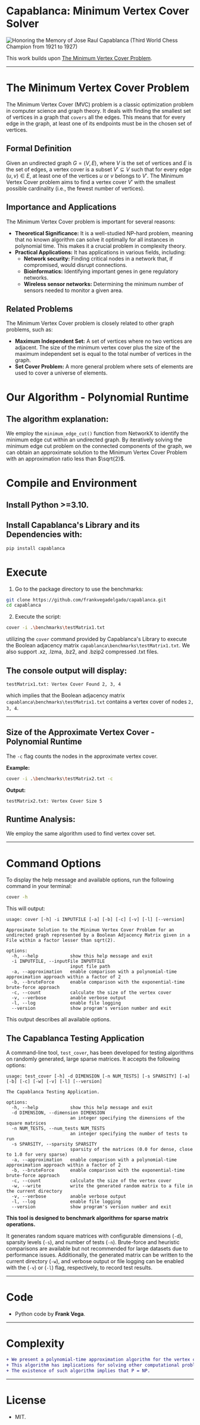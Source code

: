 # Capablanca: Minimum Vertex Cover Solver

![Honoring the Memory of Jose Raul Capablanca (Third World Chess Champion from 1921 to 1927)](docs/capablanca.jpg)

This work builds upon [The Minimum Vertex Cover Problem](https://www.researchgate.net/publication/388382740_The_Minimum_Vertex_Cover_Problem).

---

# The Minimum Vertex Cover Problem

The Minimum Vertex Cover (MVC) problem is a classic optimization problem in computer science and graph theory. It deals with finding the smallest set of vertices in a graph that `covers` all the edges. This means that for every edge in the graph, at least one of its endpoints must be in the chosen set of vertices.

## Formal Definition

Given an undirected graph $G = (V, E)$, where $V$ is the set of vertices and $E$ is the set of edges, a vertex cover is a subset $V' \subseteq V$ such that for every edge $(u, v) \in E$, at least one of the vertices $u$ or $v$ belongs to $V'$. The Minimum Vertex Cover problem aims to find a vertex cover $V'$ with the smallest possible cardinality (i.e., the fewest number of vertices).

## Importance and Applications

The Minimum Vertex Cover problem is important for several reasons:

- **Theoretical Significance:** It is a well-studied NP-hard problem, meaning that no known algorithm can solve it optimally for all instances in polynomial time. This makes it a crucial problem in complexity theory.
- **Practical Applications:** It has applications in various fields, including:
  - **Network security:** Finding critical nodes in a network that, if compromised, would disrupt connections.
  - **Bioinformatics:** Identifying important genes in gene regulatory networks.
  - **Wireless sensor networks:** Determining the minimum number of sensors needed to monitor a given area.

## Related Problems

The Minimum Vertex Cover problem is closely related to other graph problems, such as:

- **Maximum Independent Set:** A set of vertices where no two vertices are adjacent. The size of the minimum vertex cover plus the size of the maximum independent set is equal to the total number of vertices in the graph.
- **Set Cover Problem:** A more general problem where sets of elements are used to cover a universe of elements.

# Our Algorithm - Polynomial Runtime

## The algorithm explanation:

We employ the `minimum_edge_cut()` function from NetworkX to identify the minimum edge cut within an undirected graph. By iteratively solving the minimum edge cut problem on the connected components of the graph, we can obtain an approximate solution to the Minimum Vertex Cover Problem with an approximation ratio less than $\sqrt{2}$.

# Compile and Environment

## Install Python >=3.10.

## Install Capablanca's Library and its Dependencies with:

```bash
pip install capablanca
```

# Execute

1. Go to the package directory to use the benchmarks:

```bash
git clone https://github.com/frankvegadelgado/capablanca.git
cd capablanca
```

2. Execute the script:

```bash
cover -i .\benchmarks\testMatrix1.txt
```

utilizing the `cover` command provided by Capablanca's Library to execute the Boolean adjacency matrix `capablanca\benchmarks\testMatrix1.txt`. We also support .xz, .lzma, .bz2, and .bzip2 compressed .txt files.

## The console output will display:

```
testMatrix1.txt: Vertex Cover Found 2, 3, 4
```

which implies that the Boolean adjacency matrix `capablanca\benchmarks\testMatrix1.txt` contains a vertex cover of nodes `2, 3, 4`.

---

## Size of the Approximate Vertex Cover - Polynomial Runtime

The `-c` flag counts the nodes in the approximate vertex cover.

**Example:**

```bash
cover -i .\benchmarks\testMatrix2.txt -c
```

**Output:**

```
testMatrix2.txt: Vertex Cover Size 5
```

## Runtime Analysis:

We employ the same algorithm used to find vertex cover set.

---

# Command Options

To display the help message and available options, run the following command in your terminal:

```bash
cover -h
```

This will output:

```
usage: cover [-h] -i INPUTFILE [-a] [-b] [-c] [-v] [-l] [--version]

Approximate Solution to the Minimum Vertex Cover Problem for an undirected graph represented by a Boolean Adjacency Matrix given in a File within a factor lesser than sqrt(2).

options:
  -h, --help            show this help message and exit
  -i INPUTFILE, --inputFile INPUTFILE
                        input file path
  -a, --approximation   enable comparison with a polynomial-time approximation approach within a factor of 2
  -b, --bruteForce      enable comparison with the exponential-time brute-force approach
  -c, --count           calculate the size of the vertex cover
  -v, --verbose         anable verbose output
  -l, --log             enable file logging
  --version             show program's version number and exit
```

This output describes all available options.

## The Capablanca Testing Application

A command-line tool, `test_cover`, has been developed for testing algorithms on randomly generated, large sparse matrices. It accepts the following options:

```
usage: test_cover [-h] -d DIMENSION [-n NUM_TESTS] [-s SPARSITY] [-a] [-b] [-c] [-w] [-v] [-l] [--version]

The Capablanca Testing Application.

options:
  -h, --help            show this help message and exit
  -d DIMENSION, --dimension DIMENSION
                        an integer specifying the dimensions of the square matrices
  -n NUM_TESTS, --num_tests NUM_TESTS
                        an integer specifying the number of tests to run
  -s SPARSITY, --sparsity SPARSITY
                        sparsity of the matrices (0.0 for dense, close to 1.0 for very sparse)
  -a, --approximation   enable comparison with a polynomial-time approximation approach within a factor of 2
  -b, --bruteForce      enable comparison with the exponential-time brute-force approach
  -c, --count           calculate the size of the vertex cover
  -w, --write           write the generated random matrix to a file in the current directory
  -v, --verbose         anable verbose output
  -l, --log             enable file logging
  --version             show program's version number and exit
```

**This tool is designed to benchmark algorithms for sparse matrix operations.**

It generates random square matrices with configurable dimensions (`-d`), sparsity levels (`-s`), and number of tests (`-n`). Brute-force and heuristic comparisons are available but not recommended for large datasets due to performance issues. Additionally, the generated matrix can be written to the current directory (`-w`), and verbose output or file logging can be enabled with the (`-v`) or (`-l`) flag, respectively, to record test results.

---

# Code

- Python code by **Frank Vega**.

---

# Complexity

```diff
+ We present a polynomial-time approximation algorithm for the vertex cover problem in undirected graphs, achieving an approximation ratio of less than sqrt(2).
+ This algorithm has implications for solving other computational problems in combinatorial optimization and graph theory.
+ The existence of such algorithm implies that P = NP.
```

---

# License

- MIT.
